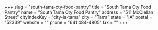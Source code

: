 +++
slug = "south-tama-cty-food-pantry"
title = "South Tama Cty Food Pantry"
name = "South Tama Cty Food Pantry"
address = "511 McClellan Street"
cityIndexKey = "city-ia-tama"
city = "Tama"
state = "IA"
postal = "52339"
website = ""
phone = "641 484-4805"
fax = ""
+++
